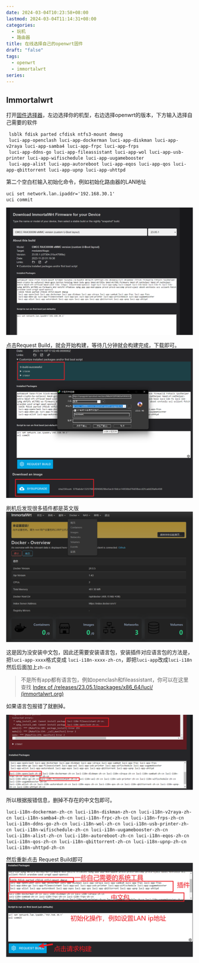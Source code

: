 ```yaml
---
date: 2024-03-04T10:23:58+08:00
lastmod: 2024-03-04T11:14:31+08:00
categories:
  - 玩机
  - 路由器
title: 在线选择自己的openwrt固件
draft: "false"
tags:
  - openwrt
  - immortalwrt
series:
---
```


## Immortalwrt
打开[固件选择器](https://firmware-selector.immortalwrt.org/)，左边选择你的机型，右边选择openwrt的版本，下方输入选择自己需要的软件
```
 lsblk fdisk parted cfdisk ntfs3-mount dmesg
 luci-app-openclash luci-app-dockerman luci-app-diskman luci-app-v2raya luci-app-samba4 luci-app-frpc luci-app-frps
 luci-app-ddns-go luci-app-fileassistant luci-app-wol luci-app-usb-printer luci-app-wifischedule luci-app-uugamebooster
 luci-app-alist luci-app-autoreboot luci-app-eqos luci-app-qos luci-app-qbittorrent luci-app-upnp luci-app-uhttpd
```

第二个空白栏输入初始化命令，例如初始化路由器的LAN地址
```
uci set network.lan.ipaddr='192.168.30.1'
uci commit
```


![](Pasted%20image%2020240304102407.png)


点击Request Build，就会开始构建，等待几分钟就会构建完成，下载即可。
![](Pasted%20image%2020240304103220.png)


刷机后发现很多插件都是英文版
![](Pasted%20image%2020240304111143.png)

这是因为没安装中文包，因此还需要安装语言包，安装插件对应语言包的方法是，把`luci-app-xxxx`格式变成 `luci-i18n-xxxx-zh-cn`，即把`luci-app`改成`luci-i18n`然后后面加上`zh-cn`

> 不是所有app都有语言包，例如openclash和fileassistant，你可以在这里查找 [Index of /releases/23.05.1/packages/x86_64/luci/ (immortalwrt.org)](https://downloads.immortalwrt.org/releases/23.05.1/packages/x86_64/luci/)

如果语言包报错了就删掉。

![](Pasted%20image%2020240305082501.png)

所以根据报错信息，删掉不存在的中文包即可。
```
luci-i18n-dockerman-zh-cn luci-i18n-diskman-zh-cn luci-i18n-v2raya-zh-cn luci-i18n-samba4-zh-cn luci-i18n-frpc-zh-cn luci-i18n-frps-zh-cn
luci-i18n-ddns-go-zh-cn luci-i18n-wol-zh-cn luci-i18n-usb-printer-zh-cn luci-i18n-wifischedule-zh-cn luci-i18n-uugamebooster-zh-cn
luci-i18n-alist-zh-cn luci-i18n-autoreboot-zh-cn luci-i18n-eqos-zh-cn luci-i18n-qos-zh-cn luci-i18n-qbittorrent-zh-cn luci-i18n-upnp-zh-cn luci-i18n-uhttpd-zh-cn 
```

然后重新点击 Request Build即可
![](Pasted%20image%2020240305083925.png)